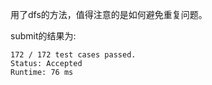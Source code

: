 用了dfs的方法，值得注意的是如何避免重复问题。

submit的结果为:
```
172 / 172 test cases passed.
Status: Accepted
Runtime: 76 ms
```

